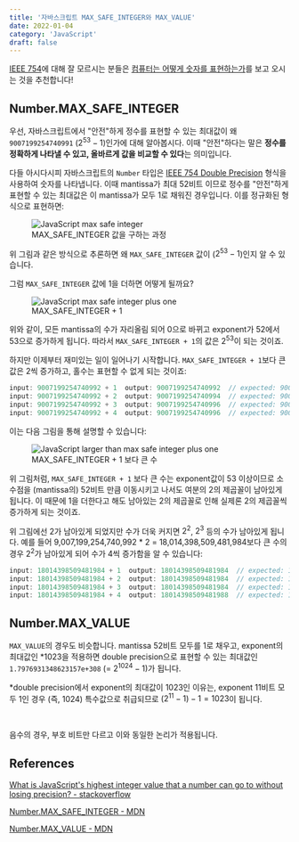 ```yaml
---
title: '자바스크립트 MAX_SAFE_INTEGER와 MAX_VALUE'
date: 2022-01-04
category: 'JavaScript'
draft: false
---
```


[IEEE 754](https://en.wikipedia.org/wiki/IEEE_754)에 대해 잘 모르시는 분들은 [컴퓨터는 어떻게 숫자를 표현하는가](https://jaehyeon48.github.io/computer-architecture/how-computers-represent-numbers/)를 보고 오시는 것을 추천합니다!

## Number.MAX\_SAFE\_INTEGER

우선, 자바스크립트에서 "안전"하게 정수를 표현할 수 있는 최대값이 왜 `9007199254740991` ($2^{53}-1$)인가에 대해 알아봅시다. 이때 "안전"하다는 말은 **정수를 정확하게 나타낼 수 있고, 올바르게 값을 비교할 수 있다**는 의미입니다.

다들 아시다시피 자바스크립트의 `Number` 타입은 [IEEE 754 Double Precision](https://en.wikipedia.org/wiki/Double-precision_floating-point_format) 형식을 사용하여 숫자를 나타냅니다. 이때 mantissa가 최대 52비트 이므로 정수를 "안전"하게 표현할 수 있는 최대값은 이 mantissa가 모두 1로 채워진 경우입니다. 이를 정규화된 형식으로 표현하면:

<figure>
    <img src="https://cdn.jsdelivr.net/gh/jaehyeon48/jaehyeon48.github.io@master/assets/images/javascript/max-values/max_safe_integer.png" alt="JavaScript max safe integer">
    <figcaption>MAX_SAFE_INTEGER 값을 구하는 과정</figcaption>
</figure>

위 그림과 같은 방식으로 추론하면 왜 `MAX_SAFE_INTEGER` 값이 ($2^{53}-1$)인지 알 수 있습니다.

그럼 `MAX_SAFE_INTEGER` 값에 1을 더하면 어떻게 될까요?

<figure>
    <img src="https://cdn.jsdelivr.net/gh/jaehyeon48/jaehyeon48.github.io@master/assets/images/javascript/max-values/max_safe_integer_plus_one.png" alt="JavaScript max safe integer plus one">
    <figcaption>MAX_SAFE_INTEGER + 1</figcaption>
</figure>

위와 같이, 모든 mantissa의 수가 자리올림 되어 0으로 바뀌고 exponent가 52에서 53으로 증가하게 됩니다. 따라서 `MAX_SAFE_INTEGER + 1`의 값은 $2^{53}$이 되는 것이죠.

하지만 이제부터 재미있는 일이 일어나기 시작합니다. `MAX_SAFE_INTEGER + 1`보다 큰 값은 2씩 증가하고, 홀수는 표현할 수 없게 되는 것이죠:

```js
input: 9007199254740992 + 1  output: 9007199254740992  // expected: 9007199254740993
input: 9007199254740992 + 2  output: 9007199254740994  // expected: 9007199254740994
input: 9007199254740992 + 3  output: 9007199254740996  // expected: 9007199254740995
input: 9007199254740992 + 4  output: 9007199254740996  // expected: 9007199254740996
```

이는 다음 그림을 통해 설명할 수 있습니다:

<figure>
    <img src="https://cdn.jsdelivr.net/gh/jaehyeon48/jaehyeon48.github.io@master/assets/images/javascript/max-values/larger_than_max_safe_integer_plus_one.png" alt="JavaScript larger than max safe integer plus one">
    <figcaption>MAX_SAFE_INTEGER + 1 보다 큰 수</figcaption>
</figure>

위 그림처럼, `MAX_SAFE_INTEGER + 1` 보다 큰 수는 exponent값이 53 이상이므로 소수점을 (mantissa의) 52비트 만큼 이동시키고 나서도 여분의 2의 제곱꼴이 남아있게 됩니다. 이 때문에 1을 더한다고 해도 남아있는 2의 제곱꼴로 인해 실제론 2의 제곱꼴씩 증가하게 되는 것이죠.

위 그림에선 2가 남아있게 되었지만 수가 더욱 커지면 $2^2$, $2^3$ 등의 수가 남아있게 됩니다. 예를 들어 9,007,199,254,740,992 * 2 = 18,014,398,509,481,984보다 큰 수의 경우 $2^2$가 남아있게 되어 수가 4씩 증가함을 알 수 있습니다:

```js
input: 18014398509481984 + 1  output: 18014398509481984  // expected: 18014398509481985
input: 18014398509481984 + 2  output: 18014398509481984  // expected: 18014398509481986
input: 18014398509481984 + 3  output: 18014398509481984  // expected: 18014398509481987
input: 18014398509481984 + 4  output: 18014398509481988  // expected: 18014398509481988
```

## Number.MAX\_VALUE

`MAX_VALUE`의 경우도 비슷합니다. mantissa 52비트 모두를 1로 채우고, exponent의 최대값인 *1023을 적용하면 double precision으로 표현할 수 있는 최대값인 `1.7976931348623157e+308` (= $2^{1024}-1$)가 됩니다.

*double precision에서 exponent의 최대값이 1023인 이유는, exponent 11비트 모두 1인 경우 (즉, 1024) 특수값으로 취급되므로 $(2^{11}-1)-1 = 1023$이 됩니다.

<br />

음수의 경우, 부호 비트만 다르고 이와 동일한 논리가 적용됩니다.

## References

[What is JavaScript's highest integer value that a number can go to without losing precision? - stackoverflow](https://stackoverflow.com/questions/307179/what-is-javascripts-highest-integer-value-that-a-number-can-go-to-without-losin#answer-49218637)

[Number.MAX\_SAFE\_INTEGER - MDN](https://developer.mozilla.org/en-US/docs/Web/JavaScript/Reference/Global_Objects/Number/MAX_SAFE_INTEGER)

[Number.MAX\_VALUE - MDN](https://developer.mozilla.org/en-US/docs/Web/JavaScript/Reference/Global_Objects/Number/MAX_VALUE)